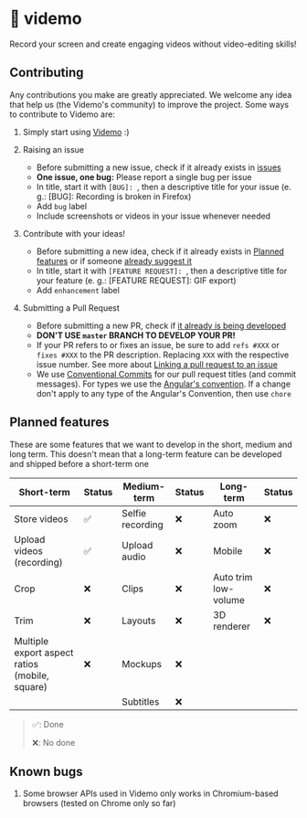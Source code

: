 # 🎥 videmo

Record your screen and create engaging videos without video-editing skills!

## Contributing

Any contributions you make are greatly appreciated. We welcome any idea that help us (the Videmo's community) to improve the project. Some ways to contribute to Videmo are:

1. Simply start using [Videmo](https://videmo.vercel.app/) :)
2. Raising an issue

   - Before submitting a new issue, check if it already exists in [issues](https://github.com/jrafaaael/videmo/issues)
   - **One issue, one bug:** Please report a single bug per issue
   - In title, start it with `[BUG]: `, then a descriptive title for your issue (e. g.: [BUG]: Recording is broken in Firefox)
   - Add `bug` label
   - Include screenshots or videos in your issue whenever needed

3. Contribute with your ideas!

   - Before submitting a new idea, check if it already exists in [Planned features](https://github.com/jrafaaael/videmo?tab=readme-ov-file#planned-features) or if someone [already suggest it](https://github.com/jrafaaael/videmo/issues?q=is%3Aopen+is%3Aissue+label%3Aenhancement)
   - In title, start it with `[FEATURE REQUEST]: `, then a descriptive title for your feature (e. g.: [FEATURE REQUEST]: GIF export)
   - Add `enhancement` label

4. Submitting a Pull Request

   - Before submitting a new PR, check if [it already is being developed](https://github.com/jrafaaael/videmo/pulls)
   - **DON'T USE `master` BRANCH TO DEVELOP YOUR PR!**
   - If your PR refers to or fixes an issue, be sure to add `refs #XXX` or `fixes #XXX` to the PR description. Replacing `XXX` with the respective issue number. See more about [Linking a pull request to an issue](https://docs.github.com/en/issues/tracking-your-work-with-issues/linking-a-pull-request-to-an-issue)
   - We use [Conventional Commits](https://www.conventionalcommits.org/en/v1.0.0/) for our pull request titles (and commit messages). For types we use the [Angular's convention](https://github.com/angular/angular/blob/22b96b9/CONTRIBUTING.md#type). If a change don't apply to any type of the Angular's Convention, then use `chore`

## Planned features

These are some features that we want to develop in the short, medium and long term. This doesn't mean that a long-term feature can be developed and shipped before a short-term one

| Short-term                                     | Status | Medium-term      | Status | Long-term            | Status |
| ---------------------------------------------- | ------ | ---------------- | ------ | -------------------- | ------ |
| Store videos                                   | ✅     | Selfie recording | ❌     | Auto zoom            | ❌     |
| Upload videos (recording)                      | ✅     | Upload audio     | ❌     | Mobile               | ❌     |
| Crop                                           | ❌     | Clips            | ❌     | Auto trim low-volume | ❌     |
| Trim                                           | ❌     | Layouts          | ❌     | 3D renderer          | ❌     |
| Multiple export aspect ratios (mobile, square) | ❌     | Mockups          | ❌     |                      |        |
|                                                |        | Subtitles        | ❌     |                      |        |

> ✅: Done
>
> ❌: No done

## Known bugs

1. Some browser APIs used in Videmo only works in Chromium-based browsers (tested on Chrome only so far)
